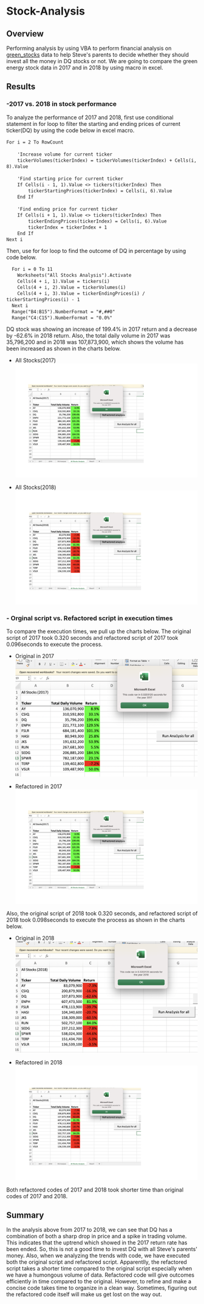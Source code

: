 # **Stock-Analysis**
## Overview

Performing analysis by using VBA to perform financial analysis on [green_stocks](green_stocks.xlsm) data to help Steve's parents to decide whether they should invest all the money in DQ stocks or not.  We are going to compare the green energy stock data in 2017 and in 2018  by using macro in excel.

## Results

### -2017 vs. 2018 in stock performance
To analyze the performance of 2017 and 2018, first use conditional statement in for loop to filter the starting and ending prices of current ticker(DQ) by using the code below in excel macro.
       

    For i = 2 To RowCount
    
        'Increase volume for current ticker
        tickerVolumes(tickerIndex) = tickerVolumes(tickerIndex) + Cells(i, 8).Value
        
        'Find starting price for current ticker
        If Cells(i - 1, 1).Value <> tickers(tickerIndex) Then
            tickerStartingPrices(tickerIndex) = Cells(i, 6).Value
        End If
        
        'Find ending price for current ticker
        If Cells(i + 1, 1).Value <> tickers(tickerIndex) Then
            tickerEndingPrices(tickerIndex) = Cells(i, 6).Value
            tickerIndex = tickerIndex + 1
        End If 
    Next i
    
Then, use for for loop to find the outcome of DQ in percentage by using code below.

      For i = 0 To 11
        Worksheets("All Stocks Analysis").Activate
        Cells(4 + i, 1).Value = tickers(i)
        Cells(4 + i, 2).Value = tickerVolumes(i)
        Cells(4 + i, 3).Value = tickerEndingPrices(i) / tickerStartingPrices(i) - 1
      Next i
      Range("B4:B15").NumberFormat = "#,##0"
      Range("C4:C15").NumberFormat = "0.0%"
      
DQ stock was showing an increase of 199.4% in 2017 return and a decrease by -62.6% in 2018 return. Also, the total daily volume in 2017 was 35,796,200 and in 2018 was 107,873,900, which shows the volume has been increased as shown in the charts below.

- All Stocks(2017)
![2017](resources/VBA_Challenge_2017.png)

- All Stocks(2018)
![2018](resources/VBA_Challenge_2018.png)

### - Orginal script vs. Refactored script in execution times
To compare the execution times, we pull up the charts below. The original script of 2017 took 0.320 seconds and refactored script of 2017 took 0.096seconds to execute the process.

- Original in 2017
![2017_org](resources/Original_2017.png)


- Refactored in 2017
![2017_refactored](resources/VBA_Challenge_2017.png)

Also, the original script of 2018 took 0.320 seconds, and refactored script of 2018 took 0.098seconds to execute the process as shown in the charts below.

- Original in 2018
![2018_org](resources/Original_2018.png)


- Refactored in 2018
![2018_refactored](resources/VBA_Challenge_2018.png)

Both refactored codes of 2017 and 2018 took shorter time than original codes of 2017 and 2018.

## Summary
In the analysis above from 2017 to 2018, we can see that DQ has a combination of both a sharp drop in price and a spike in trading volume. This indicates that the uptrend which showed in the 2017 return rate has been ended. So, this is not a good time to invest DQ with all Steve's parents' money.
Also, when we analyzing the trends with code, we have executed both the original script and refactored script. Apparentlly, the refactored script takes a shorter time compared to the original script especially when we have a humongous volume of data. Refactored code will give outcomes efficiently in time compared to the original. However, to refine and make a concise code takes time to organize in a clean way. Sometimes, figuring out the refactored code itself will make us get lost on the way out.


